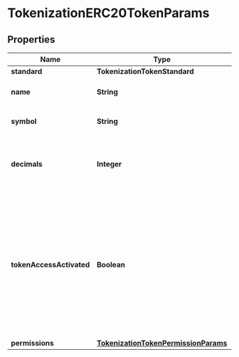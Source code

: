 

# TokenizationERC20TokenParams


## Properties

| Name | Type | Description | Notes |
|------------ | ------------- | ------------- | -------------|
|**standard** | **TokenizationTokenStandard** |  |  |
|**name** | **String** | The name of the token. |  |
|**symbol** | **String** | The symbol of the token. |  |
|**decimals** | **Integer** | The number of decimals for the token (0-18). |  |
|**tokenAccessActivated** | **Boolean** | Whether the allowlist feature is activated for the token. When activated, only addresses in the allowlist can perform token operations. |  [optional] |
|**permissions** | [**TokenizationTokenPermissionParams**](TokenizationTokenPermissionParams.md) |  |  [optional] |



